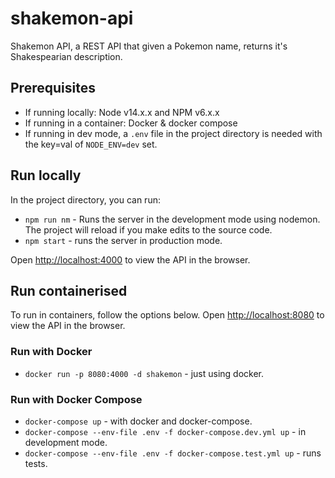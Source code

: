 # shakemon-api

Shakemon API, a REST API that given a Pokemon name, returns it's Shakespearian description.

## Prerequisites

- If running locally: Node v14.x.x and NPM v6.x.x
- If running in a container: Docker & docker compose
- If running in dev mode, a `.env` file in the project directory is needed with the key=val of `NODE_ENV=dev` set.

## Run locally

In the project directory, you can run:

- `npm run nm` - Runs the server in the development mode using nodemon. The project will reload if you make edits to the source code.
- `npm start` - runs the server in production mode.

Open [http://localhost:4000](http://localhost:4000) to view the API in the browser.

## Run containerised

To run in containers, follow the options below. Open [http://localhost:8080](http://localhost:8080) to view the API in the browser.

### Run with Docker

- `docker run -p 8080:4000 -d shakemon` - just using docker.

### Run with Docker Compose

- `docker-compose up` - with docker and docker-compose.
- `docker-compose --env-file .env -f docker-compose.dev.yml up` - in development mode.
- `docker-compose --env-file .env -f docker-compose.test.yml up` - runs tests.
